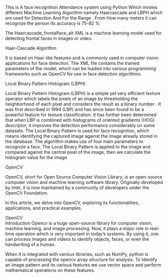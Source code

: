 This is A face recognition Attendance system using Python Which involes different Machine Learning Algorithm namely Haarcascade and LBPH which are used for Detection And For the Range . From How many meters it can recognize the person 
Its accuracy is 75-82 %


The Haarcascade_frontalface_alt XML is a machine learning model used for detecting frontal faces in images or video.

Haar-Cascade Algorithm

It is based on Haar-like features and is commonly used in computer vision applications for face detection. The XML file contains the trained parameters of the model, which can be loaded into various programming frameworks such as OpenCV for use in face detection algorithms.


Local Binary Pattern Histogram (LBPH)

Local Binary Pattern Histogram (LBPH) is a simple yet very efficient texture operator which labels the pixels of an image by thresholding the neighborhood of each pixel and considers the result as a binary number . It was first described in 1994 (LBP) and has since been found to be a powerful feature for texture classification. 
It has further been determined that when LBP is combined with histograms of oriented gradients (HOG) descriptor, it improves the detection performance considerably on some datasets. The Local Binary Pattern is used for face recognition, which means identifying the captured image against the image already stored in the database. The algorithm makes use of four main parameters to recognize a face. The Local Binary Pattern is applied to the image and compared against the central pixel of the image, then we calculate the histogram value for the image

OpenCV

OpenCV, short for Open Source Computer Vision Library, is an open-source computer vision and machine learning software library. Originally developed by Intel, it is now maintained by a community of developers under the OpenCV Foundation.

In this article, we delve into OpenCV, exploring its functionalities, applications, and practical examples.

OpenCV  
Introduction
Opencv is a huge open-source library for computer vision, machine learning, and image processing. Now, it plays a major role in real-time operation which is very important in today’s systems. By using it, one can process images and videos to identify objects, faces, or even the handwriting of a human.

When it is integrated with various libraries, such as NumPy, python is capable of processing the opencv array structure for analysis. To Identify an image pattern and its various features we use vector space and perform mathematical operations on these features. 

